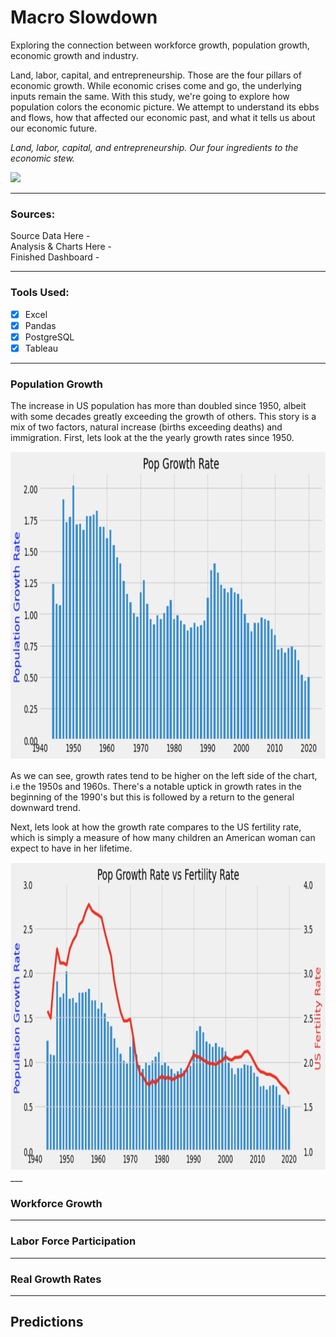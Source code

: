 # Macro Slowdown

Exploring the connection between workforce growth, population growth, economic growth and industry. 

Land, labor, capital, and entrepreneurship. Those are the four pillars of economic growth. While economic crises come and go, the underlying inputs remain the same. With this study, we're going to explore how population colors the economic picture. We attempt to understand its ebbs and flows, how that affected our economic past, and what it tells us about our economic future. 

*Land, labor, capital, and entrepreneurship. Our four ingredients to the economic stew.*

<img src="https://github.com/carlosjennings1991/Macro_Slowdown/blob/main/the_four_horsemen%20copy.png">

___

### Sources: 

Source Data Here - 
<br>
Analysis & Charts Here - 
<br>
Finished Dashboard - 
___

### Tools Used: 

- [x] Excel
- [x] Pandas
- [x] PostgreSQL
- [x] Tableau
___

### Population Growth

The increase in US population has more than doubled since 1950, albeit with some decades greatly exceeding the growth of others. This story is a mix of two factors, natural increase (births exceeding deaths) and immigration. First, lets look at the the yearly growth rates since 1950. 

<img src="https://github.com/carlosjennings1991/Macro_Slowdown/blob/main/Charts/Pop_Growth_Rate.png" width="900" height="493">

As we can see, growth rates tend to be higher on the left side of the chart, i.e the 1950s and 1960s. There's a notable uptick in growth rates in the beginning of the 1990's but this is followed by a return to the general downward trend. 

Next, lets look at how the growth rate compares to the US fertility rate, which is simply a measure of how many children an American woman can expect to have in her lifetime. 

<img src="https://github.com/carlosjennings1991/Macro_Slowdown/blob/main/Charts/Growth_vs_Fertility_Rate.png" width="900" height="493">
___

### Workforce Growth

___

### Labor Force Participation

___

### Real Growth Rates

___

## Predictions

